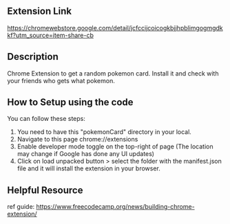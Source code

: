 ## Extension Link
https://chromewebstore.google.com/detail/jcfccijcoicogkbjjhpblimgogmgdkkf?utm_source=item-share-cb

## Description
Chrome Extension to get a random pokemon card. Install it and check with your friends who gets what pokemon.

## How to Setup using the code

You can follow these steps:

1. You need to have this "pokemonCard" directory in your local.
2. Navigate to this page chrome://extensions
3. Enable developer mode toggle on the top-right of page (The location may change if Google has done any UI updates)
4. Click on load unpacked button > select the folder with the manifest.json file and it will install the extension in your browser.

## Helpful Resource
ref guide: https://www.freecodecamp.org/news/building-chrome-extension/
